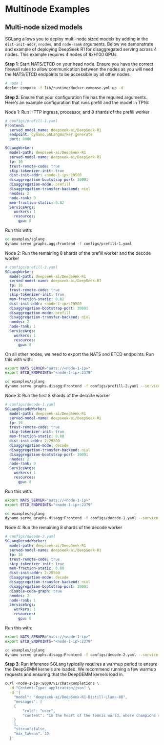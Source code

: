 # Multinode Examples

## Multi-node sized models

SGLang allows you to deploy multi-node sized models by adding in the `dist-init-addr`, `nnodes`, and `node-rank` arguments. Below we demonstrate and example of deploying DeepSeek R1 for disaggregated serving across 4 nodes. This example requires
4 nodes of 8xH100 GPUs.

**Step 1**: Start NATS/ETCD on your head node. Ensure you have the correct firewall rules to allow communication between the nodes as you will need the NATS/ETCD endpoints to be accessible by all other nodes.
```bash
# node 1
docker compose -f lib/runtime/docker-compose.yml up -d
```

**Step 2**: Ensure that your configuration file has the required arguments. Here's an example configuration that runs prefill and the model in TP16:

Node 1: Run HTTP ingress, processor, and 8 shards of the prefill worker
```yaml
# configs/prefill-1.yaml
Frontend:
  served_model_name: deepseek-ai/DeepSeek-R1
  endpoint: dynamo.SGLangWorker.generate
  port: 8000

SGLangWorker:
  model-path: deepseek-ai/DeepSeek-R1
  served-model-name: deepseek-ai/DeepSeek-R1
  tp: 16
  trust-remote-code: true
  skip-tokenizer-init: true
  dist-init-addr: <node-1-ip>:29500
  disaggregation-bootstrap-port: 30001
  disaggregation-mode: prefill
  disaggregation-transfer-backend: nixl
  nnodes: 2
  node-rank: 0
  mem-fraction-static: 0.82
  ServiceArgs:
    workers: 1
    resources:
      gpu: 8
```

Run this with:
```bash
cd examples/sglang
dynamo serve graphs.agg:Frontend -f configs/prefill-1.yaml
```

Node 2: Run the remaining 8 shards of the prefill worker and the decode worker
```yaml
# configs/prefill-2.yaml
SGLangWorker:
  model-path: deepseek-ai/DeepSeek-R1
  served-model-name: deepseek-ai/DeepSeek-R1
  tp: 16
  trust-remote-code: true
  skip-tokenizer-init: true
  mem-fraction-static: 0.82
  dist-init-addr: <node-1-ip>:29500
  disaggregation-bootstrap-port: 30001
  disaggregation-mode: prefill
  disaggregation-transfer-backend: nixl
  nnodes: 2
  node-rank: 1
  ServiceArgs:
    workers: 1
    resources:
      gpu: 8
```

On all other nodes, we need to export the NATS and ETCD endpoints. Run this with with:
```bash
export NATS_SERVER="nats://<node-1-ip>"
export ETCD_ENDPOINTS="<node-1-ip>:2379"

cd examples/sglang
dynamo serve graphs.disagg:Frontend -f configs/prefill-2.yaml --service-name SGLangWorker
```

Node 3: Run the first 8 shards of the decode worker
```yaml
# configs/decode-1.yaml
SGLangDecodeWorker:
  model-path: deepseek-ai/DeepSeek-R1
  served-model-name: deepseek-ai/DeepSeek-R1
  tp: 16
  trust-remote-code: true
  skip-tokenizer-init: true
  mem-fraction-static: 0.80
  dist-init-addr: 2:29500
  disaggregation-mode: decode
  disaggregation-transfer-backend: nixl
  disaggregation-bootstrap-port: 30001
  nnodes: 2
  node-rank: 0
  ServiceArgs:
    workers: 1
    resources:
      gpu: 8
```

Run this with:
```bash
export NATS_SERVER="nats://<node-1-ip>"
export ETCD_ENDPOINTS="<node-1-ip>:2379"

cd examples/sglang
dynamo serve graphs.disagg:Frontend -f configs/decode-1.yaml --service-name SGLangDecodeWorker
```

Node 4: Run the remaining 8 shards of the decode worker
```yaml
# configs/decode-2.yaml
SGLangDecodeWorker:
  model-path: deepseek-ai/DeepSeek-R1
  served-model-name: deepseek-ai/DeepSeek-R1
  tp: 16
  trust-remote-code: true
  skip-tokenizer-init: true
  mem-fraction-static: 0.80
  dist-init-addr: 2:29500
  disaggregation-mode: decode
  disaggregation-transfer-backend: nixl
  disaggregation-bootstrap-port: 30001
  disable-cuda-graph: true
  nnodes: 2
  node-rank: 1
  ServiceArgs:
    workers: 1
    resources:
      gpu: 8
```

Run this with:
```bash
export NATS_SERVER="nats://<node-1-ip>"
export ETCD_ENDPOINTS="<node-1-ip>:2379"

cd examples/sglang
dynamo serve graphs.disagg:Frontend -f configs/decode-2.yaml --service-name SGLangDecodeWorker
```

**Step 3**: Run inference
SGLang typically requires a warmup period to ensure the DeepGEMM kernels are loaded. We recommend running a few warmup requests and ensuring that the DeepGEMM kernels load in.

```bash
curl <node-1-ip>:8000/v1/chat/completions \
  -H "Content-Type: application/json" \
  -d '{
    "model": "deepseek-ai/DeepSeek-R1-Distill-Llama-8B",
    "messages": [
    {
        "role": "user",
        "content": "In the heart of the tennis world, where champions rise and fall with each Grand Slam, lies the legend of the Golden Racket of Wimbledon. Once wielded by the greatest players of antiquity, this mythical racket is said to bestow unparalleled precision, grace, and longevity upon its rightful owner. For centuries, it remained hidden, its location lost to all but the most dedicated scholars of the sport. You are Roger Federer, the Swiss maestro whose elegant play and sportsmanship have already cemented your place among the legends, but whose quest for perfection remains unquenched even as time marches on. Recent dreams have brought you visions of this ancient artifact, along with fragments of a map that seems to lead to its resting place. Your journey will take you through the hallowed grounds of tennis history, from the clay courts of Roland Garros to the hidden training grounds of forgotten champions, and finally to a secret chamber beneath Centre Court itself. Character Background: Develop a detailed background for Roger Federer in this quest. Describe his motivations for seeking the Golden Racket, his tennis skills and personal weaknesses, and any connections to the legends of the sport that came before him. Is he driven by a desire to extend his career, to secure his legacy as the greatest of all time, or perhaps by something more personal? What price might he be willing to pay to claim this artifact, and what challenges from rivals past and present might stand in his way?"
    }
    ],
    "stream":false,
    "max_tokens": 30
  }'
```

